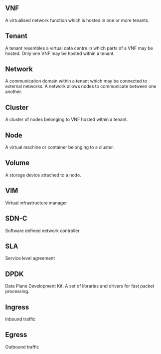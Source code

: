 ## VNF
A virtualised network function which is hosted in one or more tenants.

## Tenant
A tenant resembles a virtual data centre in which parts of a VNF may be hosted.
Only one VNF may be hosted within a tenant.

## Network
A communication domain within a tenant which may be connected to external networks.
A network allows nodes to communicate between one another.

## Cluster
A cluster of nodes belonging to VNF hosted within a tenant.

## Node
A virtual machine or container belonging to a cluster.

## Volume
A storage device attached to a node.

## VIM
Virtual infrastructure manager

## SDN-C
Software defined network controller

## SLA
Service level agreement

## DPDK
Data Plane Development Kit. A set of libraries and drivers for fast packet processing.

## Ingress
Inbound traffic

## Egress
Outbound traffic
